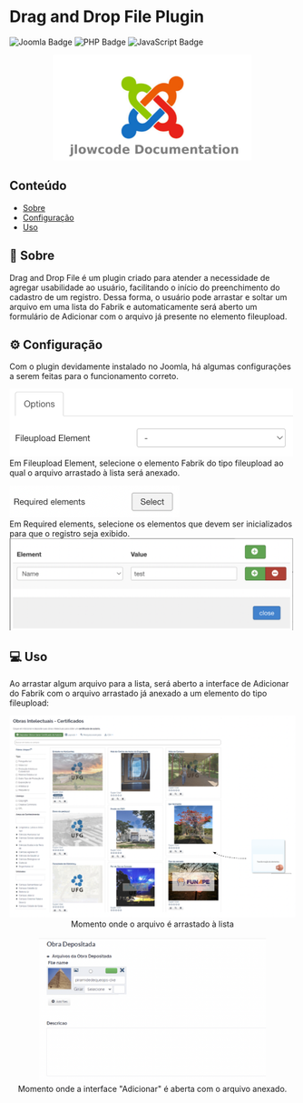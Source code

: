 # Drag and Drop File Plugin

![Joomla Badge](https://img.shields.io/badge/Joomla-5091CD?style=for-the-badge&logo=joomla&logoColor=white) ![PHP Badge](https://img.shields.io/badge/PHP-777BB4?style=for-the-badge&logo=php&logoColor=white) ![JavaScript Badge](https://img.shields.io/badge/JavaScript-F7DF1E?style=for-the-badge&logo=javascript&logoColor=black)

<div align="center">
  <img src="./.github/jlowcodelogo.png" width="350" />
</div>

## Conteúdo

- [Sobre](#sobre)
- [Configuração](#configuração)
- [Uso](#uso)

## 💭 Sobre

Drag and Drop File é um plugin criado para atender a necessidade de agregar usabilidade ao usuário, facilitando o início do preenchimento do cadastro de um registro. Dessa forma, o usuário pode arrastar e soltar um arquivo em uma lista do Fabrik e automaticamente será aberto um formulário de Adicionar com o arquivo já presente no elemento fileupload.

## ⚙️ Configuração

Com o plugin devidamente instalado no Joomla, há algumas configurações a serem feitas para o funcionamento correto.

<img src="./.github/01.png" alt="Element" width=500/><br>
Em Fileupload Element, selecione o elemento Fabrik do tipo fileupload ao qual o arquivo arrastado à lista será anexado.

<img src="./.github/02.png" alt="Element" width=300/><br>
Em Required elements, selecione os elementos que devem ser inicializados para que o registro seja exibido.
<img src="./.github/03.png" alt="Element" width=500/><br>

## 💻 Uso

Ao arrastar algum arquivo para a lista, será aberto a interface de Adicionar do Fabrik com o arquivo arrastado já anexado a um elemento do tipo fileupload:

<div align="center">
  <img src="./.github/04.png" alt="Element" width=600/><br>
  Momento onde o arquivo é arrastado à lista
</div><br>

<div align="center">
  <img src="./.github/05.png" alt="Element" width=400/><br>
  Momento onde a interface "Adicionar" é aberta com o arquivo anexado.
</div>
